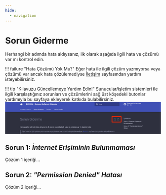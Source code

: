 ```yaml
---
hide:
  - navigation
---
```


# Sorun Giderme

Herhangi bir adımda hata aldıysanız, ilk olarak aşağıda ilgili hata ve çözümü var mı kontrol edin.

!!! failure "Hata Çözümü Yok Mu?"
    Eğer hata ile ilgili çözüm yazmıyorsa veya çözümü var ancak hata çözülemediyse [İletişim](iletisim.md) sayfasından yardım isteyebilirsiniz.

!!! tip "Kılavuzu Güncellemeye Yardım Edin!"
    Sunucular/işletim sistemleri ile ilgili karşılaştığınız sorunları ve çözümlerini sağ üst köşedeki butonlar yardımıyla bu sayfaya ekleyerek katkıda bulabilirsiniz.
    ![Kılavuza Contribute Et](img/contribute-small.png)

## **Sorun 1:** *İnternet Erişiminin Bulunmaması*

Çözüm 1 içeriği...

## **Sorun 2:** *"Permission Denied" Hatası*

Çözüm 2 içeriği...

<br>
